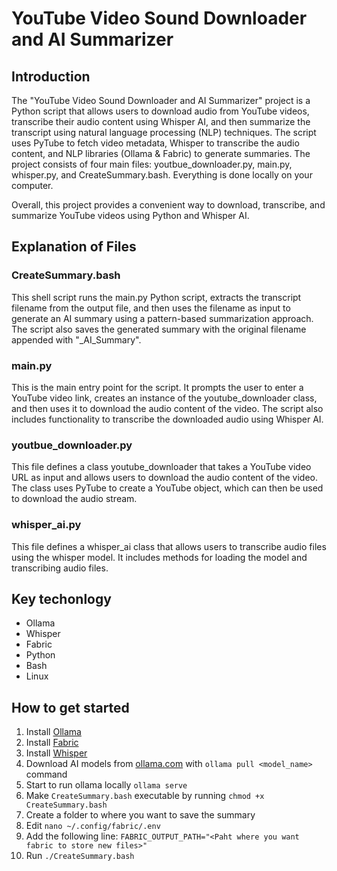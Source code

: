# YouTube Video Sound Downloader and AI Summarizer 

## Introduction

The "YouTube Video Sound Downloader and AI Summarizer" project is a Python script that allows users to download audio from YouTube videos, transcribe their audio content using Whisper AI, and then summarize the transcript using natural language processing (NLP) techniques. The script uses PyTube to fetch video metadata, Whisper to transcribe the audio content, and NLP libraries (Ollama & Fabric) to generate summaries. The project consists of four main files: youtbue_downloader.py, main.py, whisper.py, and CreateSummary.bash. Everything is done locally on your computer.

Overall, this project provides a convenient way to download, transcribe, and summarize YouTube videos using Python and Whisper AI.

## Explanation of Files

### CreateSummary.bash

This shell script runs the main.py Python script, extracts the transcript filename from the output file, and then uses the filename as input to generate an AI summary using a pattern-based summarization approach. The script also saves the generated summary with the original filename appended with "_AI_Summary".

### main.py

This is the main entry point for the script. It prompts the user to enter a YouTube video link, creates an instance of the youtube_downloader class, and then uses it to download the audio content of the video. The script also includes functionality to transcribe the downloaded audio using Whisper AI.

### youtbue_downloader.py

This file defines a class youtube_downloader that takes a YouTube video URL as input and allows users to download the audio content of the video. The class uses PyTube to create a YouTube object, which can then be used to download the audio stream.

### whisper_ai.py

This file defines a whisper_ai class that allows users to transcribe audio files using the whisper model. It includes methods for loading the model and transcribing audio files.


## Key techonlogy
- Ollama
- Whisper
- Fabric
- Python
- Bash
- Linux 

## How to get started
1. Install [Ollama](https://ollama.com/)
2. Install [Fabric](https://github.com/danielmiessler/fabric/tree/main)
3. Install [Whisper](https://github.com/openai/whisper)
4. Download AI models from [ollama.com](https://ollama.com/library) with `ollama pull <model_name>` command
5. Start to run ollama locally `ollama serve`
6. Make `CreateSummary.bash` executable by running `chmod +x CreateSummary.bash`
7. Create a folder to where you want to save the summary
8. Edit `nano ~/.config/fabric/.env`
9. Add the following line: `FABRIC_OUTPUT_PATH="<Paht where you want fabric to store new files>"`
10. Run `./CreateSummary.bash`

